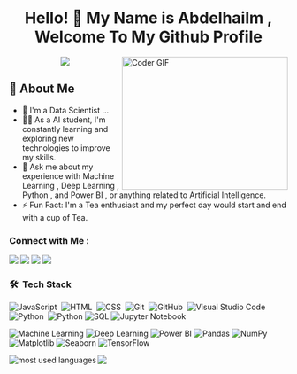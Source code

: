 <h1 align="center">Hello! 👋 <!-- <img src="https://raw.githubusercontent.com/MartinHeinz/MartinHeinz/master/wave.gif" width="25px"> --> My Name is Abdelhailm , Welcome To My Github Profile </h1>

<img align="right" src="https://media.giphy.com/media/SWoSkN6DxTszqIKEqv/giphy.gif" alt="Coder GIF" width="300" height="240">


</p> 
<p align="center">
  <img src="https://readme-typing-svg.demolab.com/?lines=+{وَ+قُلْ+رَبِّ+زِدْنِي+عِلْماً}+قال+تعالى" style="color:black" />
</p>

## 🚀 About Me



- 🏢 I'm a Data Scientist ...
- 👨‍💻 As a AI student, I'm constantly learning and exploring new technologies to improve my skills.
- 💬 Ask me about my experience with Machine Learning , Deep Learning , Python , and Power BI , or anything related to Artificial Intelligence.
- ⚡  Fun Fact: I'm a Tea enthusiast and my perfect day would start and end with a cup of Tea.




### Connect with Me :

<a href="https://linkedin.com/in/abdelhalimashraf" target="_blank"><img src="https://img.shields.io/badge/-Abdelhalim%20Ashraf-0077B5?style=for-the-badge&logo=Linkedin&logoColor=white"/></a>
<a href="https://wa.me/y01141441497" target="_blank"><img src="https://img.shields.io/badge/-WhatsApp-25D366?style=for-the-badge&logo=whatsapp&logoColor=white"/></a>
<a href="mailto:abdo78ashraf@gmail.com" target="_blank"><img src="https://img.shields.io/badge/-Email-D14836?style=for-the-badge&logo=gmail&logoColor=white"/></a>
<a href="https://www.kaggle.com/abdoashraf90" target="_blank"><img src="https://img.shields.io/badge/-Kaggle-20BEFF?style=for-the-badge&logo=kaggle&logoColor=white"/></a>





### 🛠 &nbsp;Tech Stack
![JavaScript](https://img.shields.io/badge/-JavaScript-05122A?style=flat&logo=javascript)&nbsp;
![HTML](https://img.shields.io/badge/-HTML-05122A?style=flat&logo=HTML5)&nbsp;
![CSS](https://img.shields.io/badge/-CSS-05122A?style=flat&logo=CSS3&logoColor=1572B6)&nbsp;
![Git](https://img.shields.io/badge/-Git-05122A?style=flat&logo=git)&nbsp;
![GitHub](https://img.shields.io/badge/-GitHub-05122A?style=flat&logo=github)&nbsp;
![Visual Studio Code](https://img.shields.io/badge/-Visual%20Studio%20Code-05122A?style=flat&logo=visual-studio-code&logoColor=007ACC)&nbsp;
![Python](https://img.shields.io/badge/-Python%20-05122A?style=flat&logo=python)&nbsp;
![Python](https://img.shields.io/badge/-Python%20-05122A?style=flat&logo=python)
![SQL](https://img.shields.io/badge/-SQL%20-05122A?style=flat&logo=postgresql)
![Jupyter Notebook](https://img.shields.io/badge/-Jupyter%20Notebook%20-05122A?style=flat&logo=jupyter)

![Machine Learning](https://img.shields.io/badge/-Machine%20Learning%20-05122A?style=flat&logo=python)
![Deep Learning](https://img.shields.io/badge/-Deep%20Learning%20-05122A?style=flat&logo=tensorflow)
![Power BI](https://img.shields.io/badge/-Power%20BI%20-05122A?style=flat&logo=powerbi)
![Pandas](https://img.shields.io/badge/-Pandas%20-05122A?style=flat&logo=pandas)
![NumPy](https://img.shields.io/badge/-NumPy%20-05122A?style=flat&logo=numpy)
![Matplotlib](https://img.shields.io/badge/-Matplotlib%20-05122A?style=flat&logo=matplotlib)
![Seaborn](https://img.shields.io/badge/-Seaborn%20-05122A?style=flat&logo=seaborn)
![TensorFlow](https://img.shields.io/badge/-TensorFlow%20-05122A?style=flat&logo=tensorflow)




<img align="left" src="https://github-readme-stats.vercel.app/api/top-langs?username=ABDELHALIM9&show_icons=true&locale=en&layout=compact&theme=radical" alt="most used languages" />

<a href="https://komarev.com/ghpvc/?username=ABDELHALIM9&style=for-the-badge">
    <img src="https://komarev.com/ghpvc/?username=ABDELHALIM9&style=for-the-badge">
</a>






